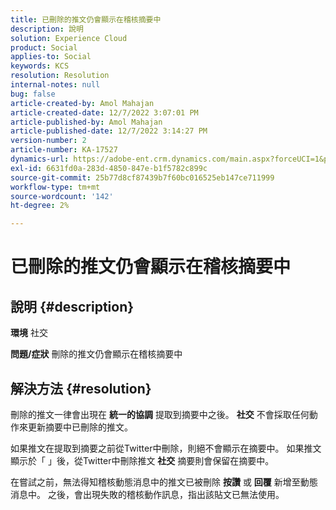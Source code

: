 ```yaml
---
title: 已刪除的推文仍會顯示在稽核摘要中
description: 說明
solution: Experience Cloud
product: Social
applies-to: Social
keywords: KCS
resolution: Resolution
internal-notes: null
bug: false
article-created-by: Amol Mahajan
article-created-date: 12/7/2022 3:07:01 PM
article-published-by: Amol Mahajan
article-published-date: 12/7/2022 3:14:27 PM
version-number: 2
article-number: KA-17527
dynamics-url: https://adobe-ent.crm.dynamics.com/main.aspx?forceUCI=1&pagetype=entityrecord&etn=knowledgearticle&id=414e15c8-4076-ed11-81aa-6045bd006a22
exl-id: 6631fd0a-283d-4850-847e-b1f5782c899c
source-git-commit: 25b77d8cf87439b7f60bc016525eb147ce711999
workflow-type: tm+mt
source-wordcount: '142'
ht-degree: 2%

---
```


# 已刪除的推文仍會顯示在稽核摘要中

## 說明 {#description}

<b>環境</b>
社交


<b>問題/症狀</b>
刪除的推文仍會顯示在稽核摘要中


## 解決方法 {#resolution}


刪除的推文一律會出現在 <b>統一的協調</b> 提取到摘要中之後。 <b>社交</b> 不會採取任何動作來更新摘要中已刪除的推文。

如果推文在提取到摘要之前從Twitter中刪除，則絕不會顯示在摘要中。 如果推文顯示於「 」後，從Twitter中刪除推文 <b>社交</b> 摘要則會保留在摘要中。

在嘗試之前，無法得知稽核動態消息中的推文已被刪除 <b>按讚</b> 或 <b>回覆</b> 新增至動態消息中。 之後，會出現失敗的稽核動作訊息，指出該貼文已無法使用。

